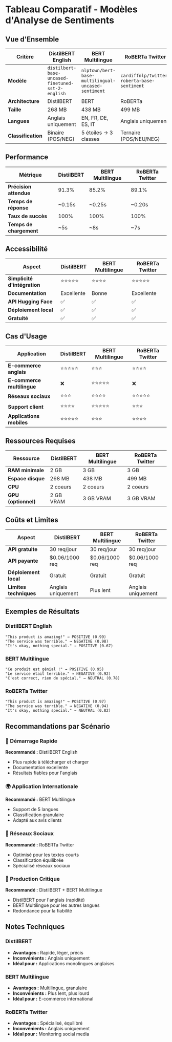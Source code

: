 # Tableau Comparatif - Modèles d'Analyse de Sentiments

## Vue d'Ensemble

| Critère | DistilBERT English | BERT Multilingue | RoBERTa Twitter |
|---------|-------------------|------------------|-----------------|
| **Modèle** | `distilbert-base-uncased-finetuned-sst-2-english` | `nlptown/bert-base-multilingual-uncased-sentiment` | `cardiffnlp/twitter-roberta-base-sentiment` |
| **Architecture** | DistilBERT | BERT | RoBERTa |
| **Taille** | 268 MB | 438 MB | 499 MB |
| **Langues** | Anglais uniquement | EN, FR, DE, ES, IT | Anglais uniquement |
| **Classification** | Binaire (POS/NEG) | 5 étoiles → 3 classes | Ternaire (POS/NEU/NEG) |

## Performance

| Métrique | DistilBERT | BERT Multilingue | RoBERTa Twitter |
|----------|------------|------------------|-----------------|
| **Précision attendue** | 91.3% | 85.2% | 89.1% |
| **Temps de réponse** | ~0.15s | ~0.25s | ~0.20s |
| **Taux de succès** | 100% | 100% | 100% |
| **Temps de chargement** | ~5s | ~8s | ~7s |

## Accessibilité

| Aspect | DistilBERT | BERT Multilingue | RoBERTa Twitter |
|--------|------------|------------------|-----------------|
| **Simplicité d'intégration** | ⭐⭐⭐⭐⭐ | ⭐⭐⭐⭐ | ⭐⭐⭐⭐⭐ |
| **Documentation** | Excellente | Bonne | Excellente |
| **API Hugging Face** | ✅ | ✅ | ✅ |
| **Déploiement local** | ✅ | ✅ | ✅ |
| **Gratuité** | ✅ | ✅ | ✅ |

## Cas d'Usage

| Application | DistilBERT | BERT Multilingue | RoBERTa Twitter |
|-------------|------------|------------------|-----------------|
| **E-commerce anglais** | ⭐⭐⭐⭐⭐ | ⭐⭐⭐ | ⭐⭐⭐⭐ |
| **E-commerce multilingue** | ❌ | ⭐⭐⭐⭐⭐ | ❌ |
| **Réseaux sociaux** | ⭐⭐⭐ | ⭐⭐⭐⭐ | ⭐⭐⭐⭐⭐ |
| **Support client** | ⭐⭐⭐⭐ | ⭐⭐⭐⭐⭐ | ⭐⭐⭐ |
| **Applications mobiles** | ⭐⭐⭐⭐⭐ | ⭐⭐⭐ | ⭐⭐⭐⭐ |

## Ressources Requises

| Ressource | DistilBERT | BERT Multilingue | RoBERTa Twitter |
|-----------|------------|------------------|-----------------|
| **RAM minimale** | 2 GB | 3 GB | 3 GB |
| **Espace disque** | 268 MB | 438 MB | 499 MB |
| **CPU** | 2 coeurs | 2 coeurs | 2 coeurs |
| **GPU (optionnel)** | 2 GB VRAM | 3 GB VRAM | 3 GB VRAM |

## Coûts et Limites

| Aspect | DistilBERT | BERT Multilingue | RoBERTa Twitter |
|--------|------------|------------------|-----------------|
| **API gratuite** | 30 req/jour | 30 req/jour | 30 req/jour |
| **API payante** | $0.06/1000 req | $0.06/1000 req | $0.06/1000 req |
| **Déploiement local** | Gratuit | Gratuit | Gratuit |
| **Limites techniques** | Anglais uniquement | Plus lent | Anglais uniquement |

## Exemples de Résultats

### DistilBERT English
```
"This product is amazing!" → POSITIVE (0.99)
"The service was terrible." → NEGATIVE (0.98)
"It's okay, nothing special." → POSITIVE (0.67)
```

### BERT Multilingue
```
"Ce produit est génial !" → POSITIVE (0.95)
"Le service était terrible." → NEGATIVE (0.92)
"C'est correct, rien de spécial." → NEUTRAL (0.78)
```

### RoBERTa Twitter
```
"This product is amazing!" → POSITIVE (0.97)
"The service was terrible." → NEGATIVE (0.94)
"It's okay, nothing special." → NEUTRAL (0.82)
```

## Recommandations par Scénario

### 🚀 Démarrage Rapide
**Recommandé :** DistilBERT English
- Plus rapide à télécharger et charger
- Documentation excellente
- Résultats fiables pour l'anglais

### 🌍 Application Internationale
**Recommandé :** BERT Multilingue
- Support de 5 langues
- Classification granulaire
- Adapté aux avis clients

### 📱 Réseaux Sociaux
**Recommandé :** RoBERTa Twitter
- Optimisé pour les textes courts
- Classification équilibrée
- Spécialisé réseaux sociaux

### 💼 Production Critique
**Recommandé :** DistilBERT + BERT Multilingue
- DistilBERT pour l'anglais (rapidité)
- BERT Multilingue pour les autres langues
- Redondance pour la fiabilité

## Notes Techniques

### DistilBERT
- **Avantages :** Rapide, léger, précis
- **Inconvénients :** Anglais uniquement
- **Idéal pour :** Applications monolingues anglaises

### BERT Multilingue
- **Avantages :** Multilingue, granulaire
- **Inconvénients :** Plus lent, plus lourd
- **Idéal pour :** E-commerce international

### RoBERTa Twitter
- **Avantages :** Spécialisé, équilibré
- **Inconvénients :** Anglais uniquement
- **Idéal pour :** Monitoring social media

